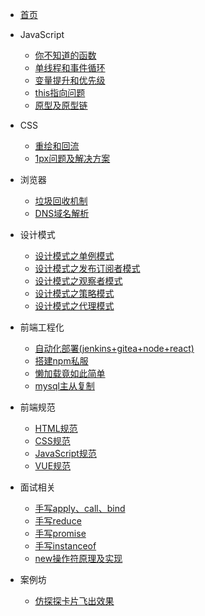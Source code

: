 <!-- docs/_sidebar.md -->
* [首页](README.md)

* JavaScript
  * [你不知道的函数](javascript/你不知道的函数.md "function")
  * [单线程和事件循环](javascript/单线程和事件循环.md "event loop")
  * [变量提升和优先级](javascript/变量提升及优先级.md "hoisting")
  * [this指向问题](javascript/this指向问题.md "this")
  * [原型及原型链](javascript/原型及原型链.md "prototype")

* CSS
  * [重绘和回流](css/重绘和回流.md "redraw")
  * [1px问题及解决方案](css/1px问题及解决方案.md "1px")

* 浏览器
  * [垃圾回收机制](browser/垃圾回收机制.md "garbage collection")
  * [DNS域名解析](browser/DNS域名解析.md "DNS")

* 设计模式
  * [设计模式之单例模式](mode/单例模式.md "single case")
  * [设计模式之发布订阅者模式](mode/发布订阅者模式.md "subscriber")
  * [设计模式之观察者模式](mode/观察者模式.md "watcher")
  * [设计模式之策略模式](mode/策略模式.md "strategy")
  * [设计模式之代理模式](mode/代理模式.md "proxy")

* 前端工程化
  * [自动化部署(jenkins+gitea+node+react)](engineering/自动化部署.md "jenkins")
  * [搭建npm私服](engineering/npm私服.md "npm")
  * [懒加载竟如此简单](engineering/图片懒加载竟如此简单.md "lazy")
  * [mysql主从复制](engineering/mysql主从复制.md "mysql master sub")
  <!-- * [前端数据缓存方案](engineering/api缓存.md "api cache") -->

* 前端规范
  * [HTML规范](standard/html/index.md "HTML规范")
  * [CSS规范](standard/css/index.md "CSS规范")
  * [JavaScript规范](standard/js/index.md "JavaScript规范")
  * [VUE规范](standard/vue/index.md "VUE规范")

* 面试相关
  * [手写apply、call、bind](interview/手写apply_call_bind.md "apply call bind")
  * [手写reduce](interview/手写reduce.md "reduce")
  * [手写promise](interview/手写promise.md "promise")
  * [手写instanceof](interview/手写instanceof.md "instanceof")
  * [new操作符原理及实现](interview/new操作符原理及实现.md "new")

* 案例坊
  * [仿探探卡片飞出效果](examples/仿探探卡片飞出效果.md "card throw")